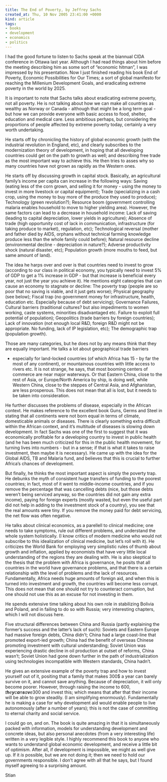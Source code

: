 ```yaml
---
title: The End of Poverty, by Jeffrey Sachs
created_at: Thu, 10 Nov 2005 23:41:00 +0000
kind: article
tags:
- books
- development
- economics
- politics
---
```


I had the good fortune to listen to Sachs speak at the biannual CIDA
conference in Ottawa last year. Although I had read things about him
before the meeting describing him as some sort of “economic hitman”, I
was impressed by his presentation. Now I just finished reading his book
End of Poverty, Economic Possibilities for Our Times; a sort of global
manifesto for reaching the Millenium Development Goals, and eradicating
extreme poverty in the world by 2025.

It is important to note that Sachs talks about eradicating extreme
poverty, not all poverty. He is not talking about how we can make all
countries as wealthy as Norway or Canada - although that might be a long
term goal - but how we can provide everyone with basic access to food,
shelter, education and medical care. Less ambitious perhaps, but
considering the proportions of people affected by extreme poverty today,
certainly a very worth undertaking.

He starts off by chronicling the history of global economic growth (with
the industrial revolution in England, etc), and clearly subscribes to
the modernization theory of development, in hoping that all developing
countries could get on the path to growth as well; and describing free
trade as the most important way to achieve this. He then tries to asses
why so many countries have not grown as rapidly as the Western ones.

He starts off by discussing growth in capital stock. Basically, an
agricultural family’s income per capita can increase in the following
ways: Saving (eating less of the corn grown, and selling it for money -
using the money to invest in more livestock or capital equipment); Trade
(specializing in a cash crop, using the money to buy more of the produce
they used to produce); Technology (green revolution?); Resource boom
(government controlling malaria enables household to move to higher
yielding area). However, the same factors can lead to a decrease in
household income: Lack of saving (leading to capital depreciation, lower
yields in agriculture); Absence of trade (high opportunity cost of lack
in communication, infrastructure (for taking produce to market),
regulation, etc); Technological reversal (mother and father died by
AIDS, orphans without technical farming knowledge produce less than the
whole family could before); Natural resource decline (environmental
decline - depreciation in nature?); Adverse productivity shock (natural
disaster, etc); Population growth (more mouths to feed, but same amount
of land).

The idea he harps over and over is that countries need to invest to grow
(according to our class in political economy, you typically need to
invest 5% of GDP to get a 1% increase in GDP - but that increase is
beneficial every year, not just the year you achieve it). He mentions
eight cateogries that can cause an economy to stagnate or decline: The
poverty trap (people are so poor that no saving is viable, and it just
gets worse); Physical geography (see below); Fiscal trap (no government
money for infrastructure, health, education etc. Especially because of
debt servicing); Governance Failures, Cultural barriers (traditional
cultures? but also impediments to women working, caste systems,
minorities disadvantaged etc. Failure to exploit full potential of
population); Geopolitics (trade barriers by foreign countries); Lack of
innovation (not enough local R&D, foreign R&D might not be appropriate.
No funding, lack of IP legislation, etc); The demographic trap
(population growth).

Those are many categories, but he does not by any means think that they
are equally important. He talks a lot about geographical trade barriers
- especially for land-locked countries (of which Africa has 15 - by far
the most of any continent), or mountainous countries with little access
to rivers etc. It is not strange, he says, that most booming centers of
commerce are near major waterways. Or that Eastern China, close to the
rest of Asia, or Europe/North America by ship, is doing well, while
Western China, close to the steppes of Central Asia, and Afghanistan,
are less prosperous. This does not mean that all is lost, but it needs
to be taken into consideration.

He further discusses the problems of disease, especially in the African
context. He makes reference to the excellent book Guns, Germs and Steel
in stating that all continents were not born equal in terms of climate,
domesticable animals or diseases. There is clearly something extra
difficult within the African context, and it’s multitude of diseases is
slowing down development. In fact Sachs was one of the first to suggest
that it was economically profitable for a developing country to invest
in public health (and he has been much criticized for this in the public
health movement, for turning lives into numbers - but in a sense; if
that is what it takes to raise investment, then maybe it is necessary).
He came up with the idea for the Global AIDS, TB and Malaria fund, and
believes that this is crucial to further Africa’s chances of
development.

But finally, he thinks the most important aspect is simply the poverty
trap. He debunks the myth of consistent huge transfers of funding to the
poorest countries; in fact, most of it went to middle-income countries,
and if you remove the percentage that was cancelling debts (nice, but
those debts weren’t being serviced anyway, so the countries did not gain
any extra income), paying for foreign experts (mostly wasted, but even
the useful part did not help in adding to the investment stock of a
country), you see that the real amounts were tiny. If you remove the
money paid for debt servicing, the net flow was often negative.

He talks about clinical economics, as a parellell to clinical medicine;
one needs to take symptoms, rule out different problems, and understand
the whole system holistically. (I know critics of modern medicine who
would not subscribe to this idealization of clinical medicine, but let’s
roll with it). He criticizes the World Bank for employing very
simplistic rules of thumb about growth and inflation, applied by
economists that have very little local understanding of the regions they
are dealing with. He is also skeptical to the thesis that the problem
with Africa is governance, he posits that all countries in the world
have governance problems, and that there is a certain relationship with
the level of problems and the lack of resources. Fundamentally, Africa
needs huge amounts of foreign aid, and when this is turned into
investment and growth, the countries will become less corrupt. This does
not mean that one should not try to counteract corruption, but one
should not use this as an excuse for not investing in them.

He spends extensive time talking about his own role in stabilizing
Bolivia and Poland, and in failing to do so with Russia; very
interesting chapters, which I will not discuss here.

Five structural differences between China and Russia (partly explaining
the former’s success and the latter’s lack of such): Soviets and Eastern
Europe had massive foreign debts, China didn’t; China had a large
coast-line that promoted export-led growth; China had the benefit of
overseas Chinese promoting investment with cultural understanding;
Soviet Union was experiencing drastic decline in oil production at
outset of reforms, China wasn’t; Soviet Union had gone down further in
the path of industrialization using technologies incompatible with
Western standards, China hadn’t.

He gives an extensive example of the poverty trap and how to invest
yourself out of it, positing that a family that makes 300\$ a year can
barely survive on it, and cannot save anything. Because of depreciation,
it will only become poorer. However, through raising the income to
600, *t**h**e**y**c**a**n**s**a**v**e*300 and invest this; which means
that after that their income will be able to grow steadily. (I am
simplifying enormously). Fundamentally he is making a case for why
development aid would enable people to live autonomously (after a number
of years); this is not the case of committing to eternal charity and
social service.

I could go on, and on. The book is quite amazing in that it is
simultaneously packed with information, models for understanding
development and concrete ideas, but also personal anecdotes (from a very
interesting life) written in a very legible style. I highly recommend
this book to anyone who wants to understand global economic development,
and receive a little bit of optimism. After all, if development is
impossible, we might as well give up. If it *is* possible, but we are
not doing it; then we need to hold our governments responsible. I don’t
agree with all that he says, but I found myself agreeing to a surprising
amount.

Stian

